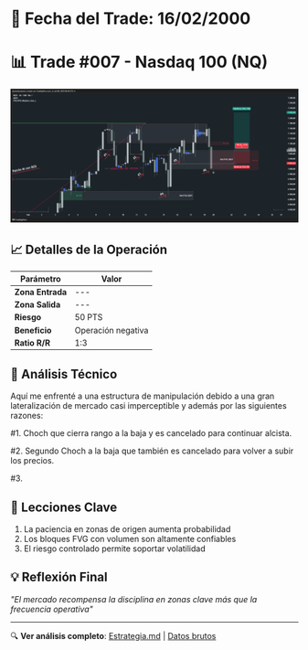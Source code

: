 # 📅 Fecha del Trade: 16/02/2000
# 📊 Trade #007 - Nasdaq 100 (NQ)

![Gráfico del Trade](trade_007.png) <!-- Asegúrate que el nombre coincida exactamente -->

## 📈 Detalles de la Operación
| Parámetro       | Valor               |
|----------------|---------------------|
| **Zona Entrada** | --- |
| **Zona Salida**  | --- |
| **Riesgo**       | 50 PTS |
| **Beneficio**    | Operación negativa |
| **Ratio R/R**    | 1:3              |

## 🎯 Análisis Técnico

Aquí me enfrenté a una estructura de manipulación debido a una gran lateralización de mercado casi imperceptible y además por las siguientes razones:

#1. Choch que cierra rango a la baja y es cancelado para continuar alcista.

#2. Segundo Choch a la baja que también es cancelado para volver a subir los precios. 

#3.  


## 📌 Lecciones Clave
1. La paciencia en zonas de origen aumenta probabilidad
2. Los bloques FVG con volumen son altamente confiables
3. El riesgo controlado permite soportar volatilidad

## 💡 Reflexión Final
*"El mercado recompensa la disciplina en zonas clave más que la frecuencia operativa"*

---

🔍 **Ver análisis completo**: [Estrategia.md](estrategia.md) | [Datos brutos](/data/trade_009.csv)